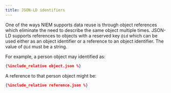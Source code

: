```yaml
---
title: JSON-LD identifiers
---
```


One of the ways NIEM supports data reuse is through object references which eliminate
the need to describe the same object multiple times. JSON-LD supports references
to objects with a reserved key `@id` which can be used either as an object identifier
or a reference to an object identifier.  The value of `@id` must be a string.

For example, a person object may identified as:

```json
{%include_relative object.json %}
```

A reference to that person object might be:

```json
{%include_relative reference.json %}
```
